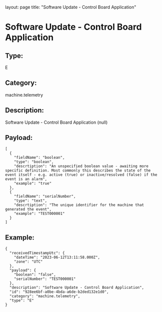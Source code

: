 layout: page
title: "Software Update - Control Board Application"

# Software Update - Control Board Application

## Type:

E

## Category:

machine.telemetry

## Description: 

Software Update - Control Board Application (null)

## Payload:

```
[
  {
    "fieldName": "boolean",
    "type": "boolean",
    "descrtiption": "An unspecified boolean value - awaiting more specific definition. Most commonly this describes the state of the event itself - e.g. active (true) or inactive/resolved (false) if the event is an alarm",
    "example": "true"
  },
  {
    "fieldName": "serialNumber",
    "type": "text",
    "descrtiption": "The unique identifier for the machine that generated the event",
    "example": "TEST000001"
  }
]
```

## Example:

```
{
  "receivedTimestampUtc": {
    "dateTime": "2023-06-12T13:11:58.000Z",
    "zone": "UTC"
  },
  "payload": {
    "boolean": "false",
    "serialNumber": "TEST000001"
  },
  "description": "Software Update - Control Board Application",
  "id": "928ee6bf-a0be-4bda-a6de-b2ded132e1d0",
  "category": "machine.telemetry",
  "type": "E"
}
```
